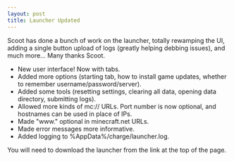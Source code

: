 ```yaml
---
layout: post
title: Launcher Updated
---
```


Scoot has done a bunch of work on the launcher, totally rewamping the UI,
adding a single button upload of logs (greatly helping debbing issues),
and much more... Many thanks Scoot.

 * New user interface! Now with tabs.
 * Added more options (starting tab, how to install game updates, whether to remember username/password/server).
 * Added some tools (resetting settings, clearing all data, opening data directory, submitting logs).
 * Allowed more kinds of mc:// URLs. Port number is now optional, and hostnames can be used in place of IPs.
 * Made "www." optional in minecraft.net URLs.
 * Made error messages more informative.
 * Added logging to %AppData%/charge/launcher.log.

You will need to download the launcher from the link at the top of the page.
